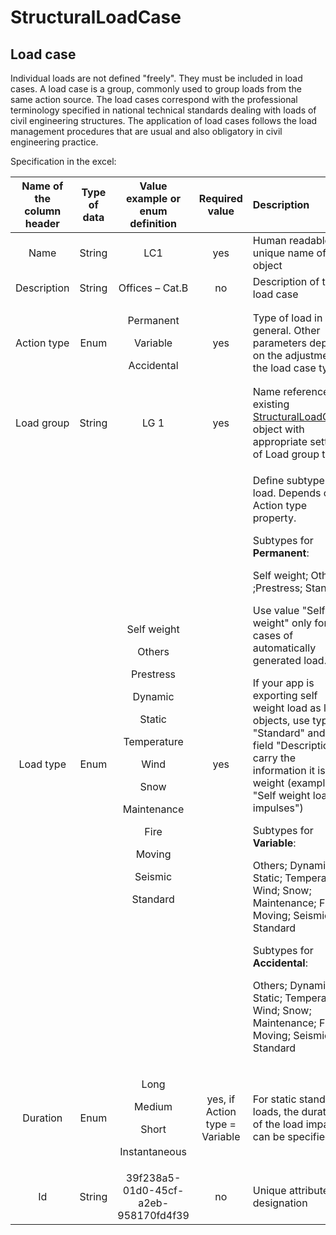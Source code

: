 # StructuralLoadCase

## Load case

Individual loads are not defined "freely". They must be included in load cases. A load case is a group, commonly used to group loads from the same action source. The load cases correspond with the professional terminology specified in national technical standards dealing with loads of civil engineering structures. The application of load cases follows the load management procedures that are usual and also obligatory in civil engineering practice.

Specification in the excel:

<table>
  <thead>
    <tr>
      <th style="text-align:center">Name of the column header</th>
      <th style="text-align:center">Type of data</th>
      <th style="text-align:center">Value example or enum definition</th>
      <th style="text-align:center">Required value</th>
      <th style="text-align:left">Description</th>
    </tr>
  </thead>
  <tbody>
    <tr>
      <td style="text-align:center">Name</td>
      <td style="text-align:center">String</td>
      <td style="text-align:center">LC1</td>
      <td style="text-align:center">yes</td>
      <td style="text-align:left">Human readable unique name of the object</td>
    </tr>
    <tr>
      <td style="text-align:center">Description</td>
      <td style="text-align:center">String</td>
      <td style="text-align:center">Offices &#x2013; Cat.B</td>
      <td style="text-align:center">no</td>
      <td style="text-align:left">Description of the load case</td>
    </tr>
    <tr>
      <td style="text-align:center">Action type</td>
      <td style="text-align:center">Enum</td>
      <td style="text-align:center">
        <p>Permanent</p>
        <p></p>
        <p>Variable</p>
        <p></p>
        <p>Accidental</p>
      </td>
      <td style="text-align:center">yes</td>
      <td style="text-align:left">Type of load in general. Other parameters depend on the adjustment of
        the load case type</td>
    </tr>
    <tr>
      <td style="text-align:center">Load group</td>
      <td style="text-align:center">String</td>
      <td style="text-align:center">LG 1</td>
      <td style="text-align:center">yes</td>
      <td style="text-align:left">Name reference to existing <a href="structuralloadgroup.md#load-group">StructuralLoadGroup </a>object
        with appropriate settings of Load group type</td>
    </tr>
    <tr>
      <td style="text-align:center">Load type</td>
      <td style="text-align:center">Enum</td>
      <td style="text-align:center">
        <p>Self weight</p>
        <p></p>
        <p>Others</p>
        <p></p>
        <p>Prestress</p>
        <p></p>
        <p>Dynamic</p>
        <p></p>
        <p>Static</p>
        <p></p>
        <p>Temperature</p>
        <p></p>
        <p>Wind</p>
        <p></p>
        <p>Snow</p>
        <p></p>
        <p>Maintenance</p>
        <p></p>
        <p>Fire</p>
        <p></p>
        <p>Moving</p>
        <p></p>
        <p>Seismic</p>
        <p></p>
        <p>Standard</p>
      </td>
      <td style="text-align:center">yes</td>
      <td style="text-align:left">
        <p>Define subtype of load. Depends on Action type property.</p>
        <p>Subtypes for <b>Permanent</b>:</p>
        <p>Self weight; Others ;Prestress; Standard</p>
        <p></p>
        <p>Use value &quot;Self weight&quot; only for cases of automatically generated
          load.</p>
        <p>If your app is exporting self weight load as load objects, use type &quot;Standard&quot;
          and use field &quot;Description&quot; to carry the information it is Self
          weight (example: &quot;Self weight load impulses&quot;)</p>
        <p></p>
        <p>Subtypes for <b>Variable</b>:</p>
        <p>Others; Dynamic; Static; Temperature; Wind; Snow; Maintenance; Fire; Moving;
          Seismic; Standard</p>
        <p></p>
        <p>Subtypes for <b>Accidental</b>:</p>
        <p>Others; Dynamic; Static; Temperature; Wind; Snow; Maintenance; Fire; Moving;
          Seismic; Standard</p>
      </td>
    </tr>
    <tr>
      <td style="text-align:center">Duration</td>
      <td style="text-align:center">Enum</td>
      <td style="text-align:center">
        <p>Long</p>
        <p></p>
        <p>Medium</p>
        <p></p>
        <p>Short</p>
        <p></p>
        <p>Instantaneous</p>
      </td>
      <td style="text-align:center">yes, if Action type = Variable</td>
      <td style="text-align:left">For static standard loads, the duration of the load impact can be specified</td>
    </tr>
    <tr>
      <td style="text-align:center">Id</td>
      <td style="text-align:center">String</td>
      <td style="text-align:center">39f238a5-01d0-45cf-a2eb-958170fd4f39</td>
      <td style="text-align:center">no</td>
      <td style="text-align:left">Unique attribute designation</td>
    </tr>
  </tbody>
</table>


